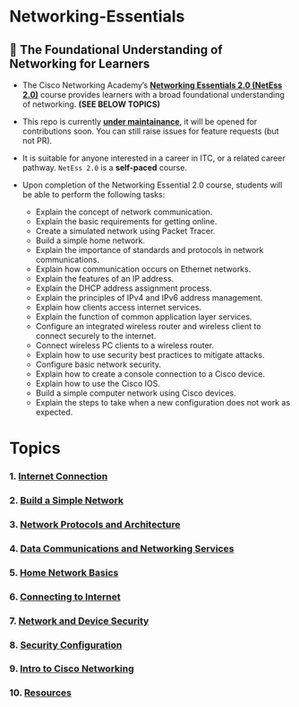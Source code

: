 # Networking-Essentials
## 📡 The Foundational Understanding of Networking for Learners

- The Cisco Networking Academy’s **[Networking Essentials 2.0 (NetEss 2.0)](https://skillsforall.com/course/networking-essentials)** course provides learners with a broad foundational understanding of networking. **(SEE BELOW TOPICS)**
<!--
- This repository is **<ins>Open For Contributions</ins>**. 

- Before contributing, ensure you have read the [CONTRIBUTING GUIDELINES](https://github.com/ShubhamJagtap2000/Networking-Essentials/blob/main/CONTRIBUTING.md).
-->

- This repo is currently **<ins>under maintainance</ins>**, it will be opened for contributions soon. You can still raise issues for feature requests (but not PR).

- It is suitable for anyone interested in a career in ITC, or a related career pathway. `NetEss 2.0` is a **self-paced** course.

- Upon completion of the Networking Essential 2.0 course, students will be able to perform the following tasks:

    - Explain the concept of network communication.
    - Explain the basic requirements for getting online.
    - Create a simulated network using Packet Tracer.
    - Build a simple home network.
    - Explain the importance of standards and protocols in network communications.
    - Explain how communication occurs on Ethernet networks.
    - Explain the features of an IP address.
    - Explain the DHCP address assignment process.
    - Explain the principles of IPv4 and IPv6 address management.
    - Explain how clients access internet services.
    - Explain the function of common application layer services.
    - Configure an integrated wireless router and wireless client to connect securely to the internet.
    - Connect wireless PC clients to a wireless router.
    - Explain how to use security best practices to mitigate attacks.
    - Configure basic network security.
    - Explain how to create a console connection to a Cisco device.
    - Explain how to use the Cisco IOS.
    - Build a simple computer network using Cisco devices.
    - Explain the steps to take when a new configuration does not work as expected.

# Topics

### 1. [Internet Connection](https://github.com/ShubhamJagtap2000/Networking-Essentials/tree/main/01.%20Internet%20Connection)
### 2. [Build a Simple Network](https://github.com/ShubhamJagtap2000/Networking-Essentials/tree/main/02.%20Build%20%20a%20Simple%20Network)
### 3. [Network Protocols and Architecture](https://github.com/ShubhamJagtap2000/Networking-Essentials/tree/main/03.%20Network%20Protocols%20and%20Architecture)
### 4. [Data Communications and Networking Services](https://github.com/ShubhamJagtap2000/Networking-Essentials/tree/main/04.%20Data%20Communications%20and%20Network%20Services)
### 5. [Home Network Basics](https://github.com/ShubhamJagtap2000/Networking-Essentials/tree/main/05.%20Home%20Network%20Basics)
### 6. [Connecting to Internet](https://github.com/ShubhamJagtap2000/Networking-Essentials/tree/main/06.%20Connecting%20to%20Internet)
### 7. [Network and Device Security](https://github.com/ShubhamJagtap2000/Networking-Essentials/tree/main/07.%20Network%20and%20Device%20Security)
### 8. [Security Configuration](https://github.com/ShubhamJagtap2000/Networking-Essentials/tree/main/08.%20Security%20Configuration)
### 9. [Intro to Cisco Networking](https://github.com/ShubhamJagtap2000/Networking-Essentials/tree/main/09.%20Intro%20to%20Cisco%20Networking)
### 10. [Resources](https://github.com/ShubhamJagtap2000/Networking-Essentials/tree/main/10.%20Resources)

